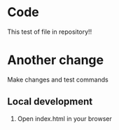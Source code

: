 # Code

This test of file in repository!!

# Another change

Make changes and test commands

## Local development

1. Open index.html in your browser
